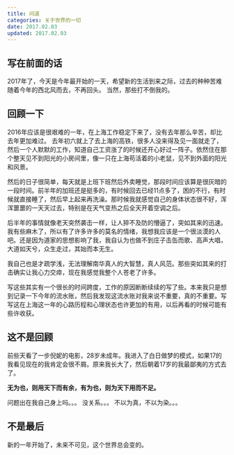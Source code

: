 ```yaml
---
title: 问道
categories: 关于世界的一切
date: 2017.02.03
updated: 2017.02.03
---
```


## 写在前面的话

2017年了，今天是今年最开始的一天，希望新的生活到来之际，过去的种种苦难随着今年的西北风而去，不再回头。
当然，那些打不倒我的。

## 回顾一下

2016年应该是很艰难的一年，在上海工作稳定下来了，没有去年那么辛苦，却比去年更加难过。
去年初六就上了去上海的高铁，很多人没来得及见一面就走了，然后一个人默默的工作，知道自己工资涨了的时候还开心好过一阵子。依然住在那个整天见不到阳光的小房间里，像一只在上海苟活着的小老鼠，见不到外面的阳光和风景。

然后的日子很简单，每天就是上班下班然后外卖睡觉，那段时间应该算是很灰暗的一段时间。前半年的加班还是挺多的，有时候回去已经11点多了，困的不行，有时候就直接睡了，然后早上起来再洗澡。那时候我就感觉自己的身体状态很不好，浑浑噩噩的一天天过去，特别是在天气变热之后全天开着空调之后。

后半年的事情就像老天突然袭击一样，让人猝不及防的懵逼了，突如其来的迅速。我有些麻木了，所以有了许多许多的莫名的情绪，我想我应该是一个很淡漠的人吧。还是因为道家的思想影响了我，我自认为也做不到庄子击缶而歌、高声大唱，大道如天兮，众生走过，其始而本无生。

我自己也是才疏学浅，无法理解南华真人的大智慧，真人风范。那些突如其来的打击确实让我心力交瘁，现在我感觉我整个人苍老了许多。

写这些其实有一个很长的时间跨度，工作的原因断断续续的写了些。本来我只是想到记录一下今年的流水账，然后我发现这流水账对我来说不重要，真的不重要。写写这在上海这一年的心路历程和心理状态也许更加的有用，以后再看的时候可能有些许收获。

## 这不是回顾

前些天看了一步倪妮的电影，28岁未成年。我进入了白日做梦的模式，如果17的我看见现在的我肯定会很不屑。原来我长大了，然后朝着17岁的我最鄙夷的方式去了。

**无为也，则用天下而有余，有为也，则为天下用而不足。**

问题出在我自己身上吗。。。
没关系。。。
不以为真，不以为染。。。

## 不是最后

新的一年开始了，未来不可见，这个世界总会变的。
